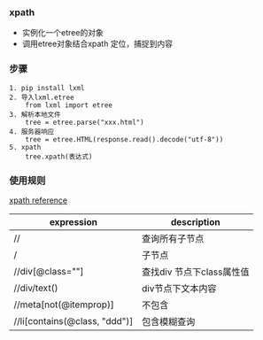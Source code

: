 ### xpath

- 实例化一个etree的对象
- 调用etree对象结合xpath 定位，捕捉到内容

### 步骤

```
1. pip install lxml
2. 导入lxml.etree
    from lxml import etree
3. 解析本地文件
    tree = etree.parse("xxx.html")
4. 服务器响应
    tree = etree.HTML(response.read().decode("utf-8"))
5. xpath
    tree.xpath(表达式)
```
### 使用规则

[xpath reference](https://www.w3school.com.cn/xpath/index.asp)

| expression | description |
| --- | --- | 
| // | 查询所有子节点 | 
| / | 子节点 | 
| //div[@class=""] | 查找div 节点下class属性值 |
| //div/text() | div节点下文本内容 | 
| //meta[not(@itemprop)] | 不包含 | 
| //li[contains(@class, "ddd")] | 包含模糊查询 |


